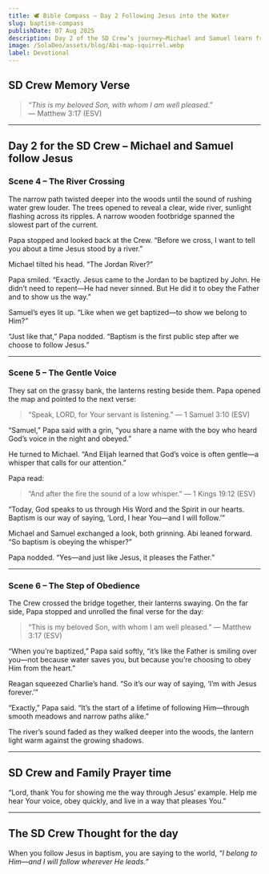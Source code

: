 ```yaml
---
title: 🕊️ Bible Compass – Day 2 Following Jesus into the Water
slug: baptism-compass
publishDate: 07 Aug 2025
description: Day 2 of the SD Crew’s journey—Michael and Samuel learn from Jesus’ baptism and choose to follow His example.
image: /SolaDeo/assets/blog/Abi-map-squirrel.webp
label: Devotional
---
```


## SD Crew Memory Verse

> *“This is my beloved Son, with whom I am well pleased.”*  
> — Matthew 3:17 (ESV)

---

## Day 2 for the SD Crew – Michael and Samuel follow Jesus

### Scene 4 – The River Crossing

The narrow path twisted deeper into the woods until the sound of rushing water grew louder. The trees opened to reveal a clear, wide river, sunlight flashing across its ripples. A narrow wooden footbridge spanned the slowest part of the current.

Papa stopped and looked back at the Crew. “Before we cross, I want to tell you about a time Jesus stood by a river.”

Michael tilted his head. “The Jordan River?”

Papa smiled. “Exactly. Jesus came to the Jordan to be baptized by John. He didn’t need to repent—He had never sinned. But He did it to obey the Father and to show us the way.”

Samuel’s eyes lit up. “Like when we get baptized—to show we belong to Him?”

“Just like that,” Papa nodded. “Baptism is the first public step after we choose to follow Jesus.”

---

### Scene 5 – The Gentle Voice

They sat on the grassy bank, the lanterns resting beside them. Papa opened the map and pointed to the next verse:

> “Speak, LORD, for Your servant is listening.” — 1 Samuel 3:10 (ESV)

“Samuel,” Papa said with a grin, “you share a name with the boy who heard God’s voice in the night and obeyed.”

He turned to Michael. “And Elijah learned that God’s voice is often gentle—a whisper that calls for our attention.”

Papa read:

> “And after the fire the sound of a low whisper.” — 1 Kings 19:12 (ESV)

“Today, God speaks to us through His Word and the Spirit in our hearts. Baptism is our way of saying, ‘Lord, I hear You—and I will follow.’”

Michael and Samuel exchanged a look, both grinning. Abi leaned forward. “So baptism is obeying the whisper?”

Papa nodded. “Yes—and just like Jesus, it pleases the Father.”

---

### Scene 6 – The Step of Obedience

The Crew crossed the bridge together, their lanterns swaying. On the far side, Papa stopped and unrolled the final verse for the day:

> “This is my beloved Son, with whom I am well pleased.” — Matthew 3:17 (ESV)

“When you’re baptized,” Papa said softly, “it’s like the Father is smiling over you—not because water saves you, but because you’re choosing to obey Him from the heart.”

Reagan squeezed Charlie’s hand. “So it’s our way of saying, ‘I’m with Jesus forever.’”

“Exactly,” Papa said. “It’s the start of a lifetime of following Him—through smooth meadows and narrow paths alike.”

The river’s sound faded as they walked deeper into the woods, the lantern light warm against the growing shadows.

---

## SD Crew and Family Prayer time

“Lord, thank You for showing me the way through Jesus’ example. Help me hear Your voice, obey quickly, and live in a way that pleases You.”

---

## The SD Crew Thought for the day

When you follow Jesus in baptism, you are saying to the world, *“I belong to Him—and I will follow wherever He leads.”*
